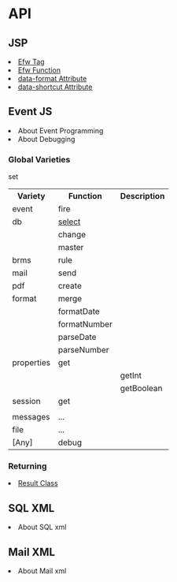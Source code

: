 <H1>API</H1>

<h2>JSP</h2>
<li><a href="api_efw_tag.md">Efw Tag</a></li>
<li><a href="api_efw_function.md">Efw Function</a></li>
<li><a href="api_data_format.md">data-format Attribute</a></li>
<li><a href="api_data_shortcut.md">data-shortcut Attribute</a></li>

<h2>Event JS</h2>
<li>About Event Programming</li>
<li>About Debugging</li>

<h3>Global Varieties</h3>
<table>
<tr><th>Variety</th><th>Function</th><th>Description</th></tr>
<tr><td>event</td><td>fire</td><td></td></tr>
<tr><td>db</td><td><a href="db.select.md">select</a></td><td></td></tr>
<tr><td></td><td>change</td><td></td></tr>
<tr><td></td><td>master</td><td></td></tr>
<tr><td>brms</td><td>rule</td><td></td></tr>
<tr><td>mail</td><td>send</td><td></td></tr>
<tr><td>pdf</td><td>create</td><td></td></tr>
<tr><td>format</td><td>merge</td><td></td></tr>
<tr><td></td><td>formatDate</td><td></td></tr>
<tr><td></td><td>formatNumber</td><td></td></tr>
<tr><td></td><td>parseDate</td><td></td></tr>
<tr><td></td><td>parseNumber</td><td></td></tr>
<tr><td>properties</td><td>get</td><td></td></tr>
<tr><td></td><td></td><td>getInt</td></tr>
<tr><td></td><td></td><td>getBoolean</td></tr>
<tr><td>session</td><td>get</td><td></td></tr>
<tr><td></td><td></td>set<td></td></tr>
<tr><td>messages</td><td>...</td><td></td></tr>
<tr><td>file</td><td>...</td><td></td></tr>
<tr><td>[Any]</td><td>debug</td><td></td></tr>
</table>

<h3>Returning</h3>
<li><a href="api_result.md">Result Class</a></li>


<h2>SQL XML</h2>
<li>About SQL xml</li>
<h2>Mail XML</h2>
<li>About Mail xml</li>